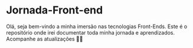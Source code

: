 # Jornada-Front-end
Olá, seja bem-vindo a minha imersão nas tecnologias Front-Ends. Este é o repositório onde irei documentar toda minha jornada e aprendizados. Acompanhe as atualizações 🚀💜
